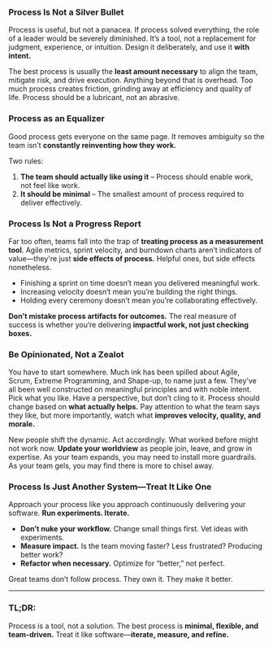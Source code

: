 ### **Process Is Not a Silver Bullet**

Process is useful, but not a panacea. If process solved everything, the role of a leader would be severely diminished. It’s a tool, not a replacement for judgment, experience, or intuition. Design it deliberately, and use it **with intent.**

The best process is usually the **least amount necessary** to align the team, mitigate risk, and drive execution. Anything beyond that is overhead. Too much process creates friction, grinding away at efficiency and quality of life. Process should be a lubricant, not an abrasive.

### **Process as an Equalizer**

Good process gets everyone on the same page. It removes ambiguity so the team isn’t **constantly reinventing how they work.**

Two rules:

1. **The team should actually like using it** – Process should enable work, not feel like work.  
2. **It should be minimal** – The smallest amount of process required to deliver effectively.

### **Process Is Not a Progress Report**

Far too often, teams fall into the trap of **treating process as a measurement tool**. Agile metrics, sprint velocity, and burndown charts aren’t indicators of value—they're just **side effects of process.** Helpful ones, but side effects nonetheless.

* Finishing a sprint on time doesn’t mean you delivered meaningful work.  
* Increasing velocity doesn’t mean you’re building the right things.  
* Holding every ceremony doesn’t mean you’re collaborating effectively.

**Don’t mistake process artifacts for outcomes.** The real measure of success is whether you’re delivering **impactful work, not just checking boxes.**

### **Be Opinionated, Not a Zealot**

You have to start somewhere. Much ink has been spilled about Agile, Scrum, Extreme Programming, and Shape-up, to name just a few. They’ve all been well constructed on meaningful principles and with noble intent. Pick what you like. Have a perspective, but don’t cling to it. Process should change based on **what actually helps.** Pay attention to what the team says they like, but more importantly, watch what **improves velocity, quality, and morale.**

New people shift the dynamic. Act accordingly. What worked before might not work now. **Update your worldview** as people join, leave, and grow in expertise. As your team expands, you may need to install more guardrails. As your team gels, you may find there is more to chisel away.

### **Process Is Just Another System—Treat It Like One**

Approach your process like you approach continuously delivering your software. **Run experiments. Iterate.** 

* **Don’t nuke your workflow.** Change small things first. Vet ideas with experiments.  
* **Measure impact.** Is the team moving faster? Less frustrated? Producing better work?  
* **Refactor when necessary.** Optimize for “better,” not perfect.

Great teams don’t follow process. They own it. They make it better.

---

### **TL;DR:**

Process is a tool, not a solution. The best process is **minimal, flexible, and team-driven.** Treat it like software—**iterate, measure, and refine.**
